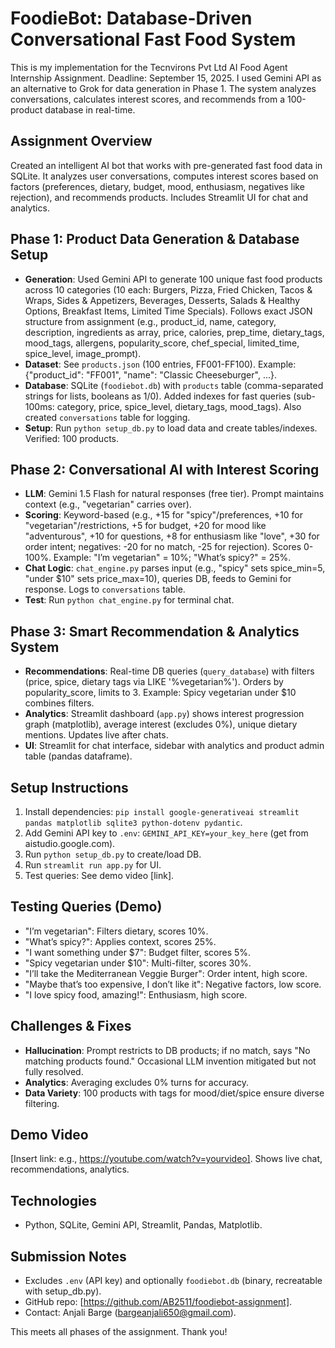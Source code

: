 # FoodieBot: Database-Driven Conversational Fast Food System

This is my implementation for the Tecnvirons Pvt Ltd AI Food Agent Internship Assignment. Deadline: September 15, 2025. I used Gemini API as an alternative to Grok for data generation in Phase 1. The system analyzes conversations, calculates interest scores, and recommends from a 100-product database in real-time.

## Assignment Overview
Created an intelligent AI bot that works with pre-generated fast food data in SQLite. It analyzes user conversations, computes interest scores based on factors (preferences, dietary, budget, mood, enthusiasm, negatives like rejection), and recommends products. Includes Streamlit UI for chat and analytics.

## Phase 1: Product Data Generation & Database Setup
- **Generation**: Used Gemini API to generate 100 unique fast food products across 10 categories (10 each: Burgers, Pizza, Fried Chicken, Tacos & Wraps, Sides & Appetizers, Beverages, Desserts, Salads & Healthy Options, Breakfast Items, Limited Time Specials). Follows exact JSON structure from assignment (e.g., product_id, name, category, description, ingredients as array, price, calories, prep_time, dietary_tags, mood_tags, allergens, popularity_score, chef_special, limited_time, spice_level, image_prompt).
- **Dataset**: See `products.json` (100 entries, FF001-FF100). Example: {"product_id": "FF001", "name": "Classic Cheeseburger", ...}.
- **Database**: SQLite (`foodiebot.db`) with `products` table (comma-separated strings for lists, booleans as 1/0). Added indexes for fast queries (sub-100ms: category, price, spice_level, dietary_tags, mood_tags). Also created `conversations` table for logging.
- **Setup**: Run `python setup_db.py` to load data and create tables/indexes. Verified: 100 products.

## Phase 2: Conversational AI with Interest Scoring
- **LLM**: Gemini 1.5 Flash for natural responses (free tier). Prompt maintains context (e.g., "vegetarian" carries over).
- **Scoring**: Keyword-based (e.g., +15 for "spicy"/preferences, +10 for "vegetarian"/restrictions, +5 for budget, +20 for mood like "adventurous", +10 for questions, +8 for enthusiasm like "love", +30 for order intent; negatives: -20 for no match, -25 for rejection). Scores 0-100%. Example: "I’m vegetarian" = 10%; "What’s spicy?" = 25%.
- **Chat Logic**: `chat_engine.py` parses input (e.g., "spicy" sets spice_min=5, "under $10" sets price_max=10), queries DB, feeds to Gemini for response. Logs to `conversations` table.
- **Test**: Run `python chat_engine.py` for terminal chat.

## Phase 3: Smart Recommendation & Analytics System
- **Recommendations**: Real-time DB queries (`query_database`) with filters (price, spice, dietary tags via LIKE '%vegetarian%'). Orders by popularity_score, limits to 3. Example: Spicy vegetarian under $10 combines filters.
- **Analytics**: Streamlit dashboard (`app.py`) shows interest progression graph (matplotlib), average interest (excludes 0%), unique dietary mentions. Updates live after chats.
- **UI**: Streamlit for chat interface, sidebar with analytics and product admin table (pandas dataframe).

## Setup Instructions
1. Install dependencies: `pip install google-generativeai streamlit pandas matplotlib sqlite3 python-dotenv pydantic`.
2. Add Gemini API key to `.env`: `GEMINI_API_KEY=your_key_here` (get from aistudio.google.com).
3. Run `python setup_db.py` to create/load DB.
4. Run `streamlit run app.py` for UI[](http://localhost:8501).
5. Test queries: See demo video [link].

## Testing Queries (Demo)
- "I’m vegetarian": Filters dietary, scores 10%.
- "What’s spicy?": Applies context, scores 25%.
- "I want something under $7": Budget filter, scores 5%.
- "Spicy vegetarian under $10": Multi-filter, scores 30%.
- "I’ll take the Mediterranean Veggie Burger": Order intent, high score.
- "Maybe that’s too expensive, I don’t like it": Negative factors, low score.
- "I love spicy food, amazing!": Enthusiasm, high score.

## Challenges & Fixes
- **Hallucination**: Prompt restricts to DB products; if no match, says "No matching products found." Occasional LLM invention mitigated but not fully resolved.
- **Analytics**: Averaging excludes 0% turns for accuracy.
- **Data Variety**: 100 products with tags for mood/diet/spice ensure diverse filtering.

## Demo Video
[Insert link: e.g., https://youtube.com/watch?v=yourvideo]. Shows live chat, recommendations, analytics.

## Technologies
- Python, SQLite, Gemini API, Streamlit, Pandas, Matplotlib.

## Submission Notes
- Excludes `.env` (API key) and optionally `foodiebot.db` (binary, recreatable with setup_db.py).
- GitHub repo: [https://github.com/AB2511/foodiebot-assignment].
- Contact: Anjali Barge (bargeanjali650@gmail.com).

This meets all phases of the assignment. Thank you!
